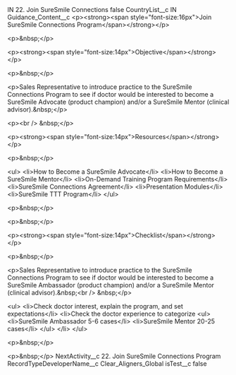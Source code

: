 <?xml version="1.0" encoding="UTF-8"?>
<CustomMetadata xmlns="http://soap.sforce.com/2006/04/metadata" xmlns:xsi="http://www.w3.org/2001/XMLSchema-instance" xmlns:xsd="http://www.w3.org/2001/XMLSchema">
    <label>IN 22. Join SureSmile Connections</label>
    <protected>false</protected>
    <values>
        <field>CountryList__c</field>
        <value xsi:type="xsd:string">IN</value>
    </values>
    <values>
        <field>Guidance_Content__c</field>
        <value xsi:type="xsd:string">&lt;p&gt;&lt;strong&gt;&lt;span style=&quot;font-size:16px&quot;&gt;Join SureSmile Connections Program&lt;/span&gt;&lt;/strong&gt;&lt;/p&gt;

&lt;p&gt;&amp;nbsp;&lt;/p&gt;

&lt;p&gt;&lt;strong&gt;&lt;span style=&quot;font-size:14px&quot;&gt;Objective&lt;/span&gt;&lt;/strong&gt;&lt;/p&gt;

&lt;p&gt;&amp;nbsp;&lt;/p&gt;

&lt;p&gt;Sales Representative to introduce practice to the SureSmile Connections Program to see if doctor would be interested to become a SureSmile Advocate (product champion) and/or a SureSmile Mentor (clinical advisor).&amp;nbsp;&lt;/p&gt;

&lt;p&gt;&lt;br /&gt;
&amp;nbsp;&lt;/p&gt;

&lt;p&gt;&lt;strong&gt;&lt;span style=&quot;font-size:14px&quot;&gt;Resources&lt;/span&gt;&lt;/strong&gt;&lt;/p&gt;

&lt;p&gt;&amp;nbsp;&lt;/p&gt;

&lt;ul&gt;
&lt;li&gt;How to Become a SureSmile Advocate&lt;/li&gt;
&lt;li&gt;How to Become a SureSmile Mentor&lt;/li&gt;
&lt;li&gt;On-Demand Training Program Requirements&lt;/li&gt;
&lt;li&gt;SureSmile Connections Agreement&lt;/li&gt;
&lt;li&gt;Presentation Modules&lt;/li&gt;
&lt;li&gt;SureSmile TTT Program&lt;/li&gt;
&lt;/ul&gt;

&lt;p&gt;&amp;nbsp;&lt;/p&gt;

&lt;p&gt;&amp;nbsp;&lt;/p&gt;

&lt;p&gt;&lt;strong&gt;&lt;span style=&quot;font-size:14px&quot;&gt;Checklist&lt;/span&gt;&lt;/strong&gt;&lt;/p&gt;

&lt;p&gt;&amp;nbsp;&lt;/p&gt;

&lt;p&gt;Sales Representative to introduce practice to the SureSmile Connections Program to see if doctor would be interested to become a SureSmile Ambassador (product champion) and/or a SureSmile Mentor (clinical advisor).&amp;nbsp;&lt;br /&gt;
&amp;nbsp;&lt;/p&gt;

&lt;ul&gt;
&lt;li&gt;Check doctor interest, explain the program, and set expectations&lt;/li&gt;
&lt;li&gt;Check the doctor experience to categorize
&lt;ul&gt;
&lt;li&gt;SureSmile Ambassador 5-6 cases&lt;/li&gt;
&lt;li&gt;SureSmile Mentor 20-25 cases&lt;/li&gt;
&lt;/ul&gt;
&lt;/li&gt;
&lt;/ul&gt;

&lt;p&gt;&amp;nbsp;&lt;/p&gt;

&lt;p&gt;&amp;nbsp;&lt;/p&gt;</value>
    </values>
    <values>
        <field>NextActivity__c</field>
        <value xsi:type="xsd:string">22. Join SureSmile Connections Program</value>
    </values>
    <values>
        <field>RecordTypeDeveloperName__c</field>
        <value xsi:type="xsd:string">Clear_Aligners_Global</value>
    </values>
    <values>
        <field>isTest__c</field>
        <value xsi:type="xsd:boolean">false</value>
    </values>
</CustomMetadata>

